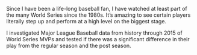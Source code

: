 Since I have been a life-long baseball fan, I have watched at least part of the many World Series since the 1980s.  It’s amazing to see certain players literally step up and perform at a high level on the biggest stage. 

I investigated Major League Baseball data from history through 2015 of World Series MVPs and tested if there was a significant difference in their play from the regular season and the post season.
